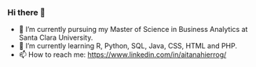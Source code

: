 ### Hi there 👋

- 🔭 I’m currently pursuing my Master of Science in Business Analytics at Santa Clara University.
- 💬 I’m currently learning R, Python, SQL, Java, CSS, HTML and PHP.
- 📫 How to reach me: https://www.linkedin.com/in/aitanahierrog/ 

  
<!--
**aitanahierro/aitanahierro** is a ✨ _special_ ✨ repository because its `README.md` (this file) appears on your GitHub profile.

Here are some ideas to get you started:

- 🔭 I’m currently working on ...
- 🌱 I’m currently learning ...
- 👯 I’m looking to collaborate on ...
- 🤔 I’m looking for help with ...
- 💬 Ask me about ...
- 📫 How to reach me: ...
- 😄 Pronouns: ...
- ⚡ Fun fact: ...
-->
